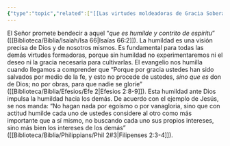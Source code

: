 ```yaml
---
{"type":"topic","related":["[[Las virtudes moldeadoras de Gracia Soberana]]"],"dg-publish":true,"permalink":"/biblioteca/temas-biblicos/humildad/","dgPassFrontmatter":true}
---
```



El Señor promete bendecir a aquel “*que es humilde y contrito de espíritu*” ([[Biblioteca/Biblia/Isaiah/Isa 66\|Isaías 66:2]]). La humildad es una visión precisa de Dios y de nosotros mismos. Es fundamental para todas las demás virtudes formadoras, porque sin humildad no experimentaremos ni el deseo ni la gracia necesaria para cultivarlas. El evangelio nos humilla cuando llegamos a comprender que “Porque por gracia ustedes han sido salvados por medio de la fe, y esto no procede de ustedes, _sino que es_ don de Dios; 
no por obras, para que nadie se gloríe” ([[Biblioteca/Biblia/Efesios/Efe 2\|Efesios 2:8-9]]). Esta humildad ante Dios impulsa la humildad hacia los demás. De acuerdo con el ejemplo de Jesús, se nos manda: “No hagan nada por egoísmo o por vanagloria, sino que con actitud humilde cada uno de ustedes considere al otro como más importante que a sí mismo, no buscando cada uno sus propios intereses, sino más bien los intereses de los demás” ([[Biblioteca/Biblia/Philippians/Phil 2#3\|Filipenses 2:3-4]]).
